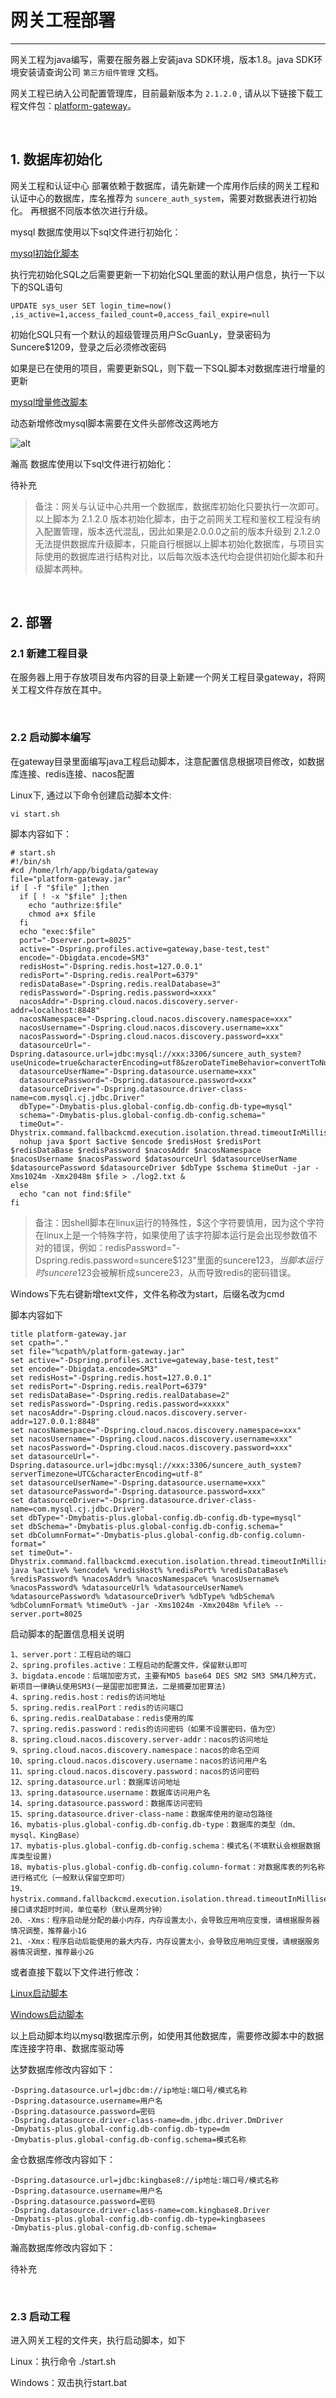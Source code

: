 # 网关工程部署

---

网关工程为java编写，需要在服务器上安装java SDK环境，版本1.8。java SDK环境安装请查询公司 `第三方组件管理` 文档。

网关工程已纳入公司配置管理库，目前最新版本为 `2.1.2.0` , 请从以下链接下载工程文件包：[platform-gateway](http://10.10.204.156:8001/自研软件/中间件/2.1.2.0/platform-gateway.jar)。

&nbsp;

## 1. 数据库初始化

网关工程和认证中心 部署依赖于数据库，请先新建一个库用作后续的网关工程和认证中心的数据库，库名推荐为 `suncere_auth_system`，需要对数据表进行初始化。
再根据不同版本依次进行升级。

mysql 数据库使用以下sql文件进行初始化：

[mysql初始化脚本](http://10.10.204.156:8001/自研软件/中间件/新项目初始化SQL.sql)

执行完初始化SQL之后需要更新一下初始化SQL里面的默认用户信息，执行一下以下的SQL语句

```
UPDATE sys_user SET login_time=now() ,is_active=1,access_failed_count=0,access_fail_expire=null
```

初始化SQL只有一个默认的超级管理员用户ScGuanLy，登录密码为Suncere$1209，登录之后必须修改密码

如果是已在使用的项目，需要更新SQL，则下载一下SQL脚本对数据库进行增量的更新

[mysql增量修改脚本](http://10.10.204.156:8001/自研软件/中间件/动态新增修改mysql脚本.sql)

动态新增修改mysql脚本需要在文件头部修改这两地方

![alt](../../../assets/img/framework/global/revise_sql.png)

瀚高 数据库使用以下sql文件进行初始化：

待补充

> 备注：网关与认证中心共用一个数据库，数据库初始化只要执行一次即可。以上脚本为 2.1.2.0 版本初始化脚本，由于之前网关工程和鉴权工程没有纳入配置管理，版本迭代混乱，因此如果是2.0.0.0之前的版本升级到 2.1.2.0 无法提供数据库升级脚本，只能自行根据以上脚本初始化数据库，与项目实际使用的数据库进行结构对比，以后每次版本迭代均会提供初始化脚本和升级脚本两种。

&nbsp;

## 2. 部署

### 2.1 新建工程目录

在服务器上用于存放项目发布内容的目录上新建一个网关工程目录gateway，将网关工程文件存放在其中。

&nbsp;

### 2.2 启动脚本编写

在gateway目录里面编写java工程启动脚本，注意配置信息根据项目修改，如数据库连接、redis连接、nacos配置

Linux下, 通过以下命令创建启动脚本文件:

```shell
vi start.sh
```

脚本内容如下：

```shell
# start.sh
#!/bin/sh
#cd /home/lrh/app/bigdata/gateway
file="platform-gateway.jar"
if [ -f "$file" ];then
  if [ ! -x "$file" ];then
    echo "authrize:$file"
    chmod a+x $file
  fi
  echo "exec:$file"
  port="-Dserver.port=8025"
  active="-Dspring.profiles.active=gateway,base-test,test"
  encode="-Dbigdata.encode=SM3"
  redisHost="-Dspring.redis.host=127.0.0.1"
  redisPort="-Dspring.redis.realPort=6379"
  redisDataBase="-Dspring.redis.realDatabase=3"
  redisPassword="-Dspring.redis.password=xxxx"
  nacosAddr="-Dspring.cloud.nacos.discovery.server-addr=localhost:8848"
  nacosNamespace="-Dspring.cloud.nacos.discovery.namespace=xxx"
  nacosUsername="-Dspring.cloud.nacos.discovery.username=xxx"
  nacosPassword="-Dspring.cloud.nacos.discovery.password=xxx"
  datasourceUrl="-Dspring.datasource.url=jdbc:mysql://xxx:3306/suncere_auth_system?useUnicode=true&characterEncoding=utf8&zeroDateTimeBehavior=convertToNull&useSSL=true&serverTimezone=GMT%2B8&autoReconnect=true&failOverReadOnly=false"
  datasourceUserName="-Dspring.datasource.username=xxx"
  datasourcePassword="-Dspring.datasource.password=xxx"
  datasourceDriver="-Dspring.datasource.driver-class-name=com.mysql.cj.jdbc.Driver"
  dbType="-Dmybatis-plus.global-config.db-config.db-type=mysql"
  schema="-Dmybatis-plus.global-config.db-config.schema="
  timeOut="-Dhystrix.command.fallbackcmd.execution.isolation.thread.timeoutInMilliseconds=120000"
  nohup java $port $active $encode $redisHost $redisPort $redisDataBase $redisPassword $nacosAddr $nacosNamespace $nacosUsername $nacosPassword $datasourceUrl $datasourceUserName $datasourcePassword $datasourceDriver $dbType $schema $timeOut -jar -Xms1024m -Xmx2048m $file > ./log2.txt &
else
  echo "can not find:$file"
fi

```

> 备注：因shell脚本在linux运行的特殊性，$这个字符要慎用，因为这个字符在linux上是一个特殊字符，如果使用了该字符脚本运行是会出现参数值不对的错误，例如：redisPassword="-Dspring.redis.password=suncere$123"里面的suncere$123，当脚本运行时suncere$123会被解析成suncere23，从而导致redis的密码错误。

Windows下先右键新增text文件，文件名称改为start，后缀名改为cmd

脚本内容如下

```shell
title platform-gateway.jar
set cpath="."
set file="%cpath%/platform-gateway.jar"
set active="-Dspring.profiles.active=gateway,base-test,test"
set encode="-Dbigdata.encode=SM3"
set redisHost="-Dspring.redis.host=127.0.0.1"
set redisPort="-Dspring.redis.realPort=6379"
set redisDataBase="-Dspring.redis.realDatabase=2"
set redisPassword="-Dspring.redis.password=xxxxx"
set nacosAddr="-Dspring.cloud.nacos.discovery.server-addr=127.0.0.1:8848"
set nacosNamespace="-Dspring.cloud.nacos.discovery.namespace=xxx"
set nacosUsername="-Dspring.cloud.nacos.discovery.username=xxx"
set nacosPassword="-Dspring.cloud.nacos.discovery.password=xxx"
set datasourceUrl="-Dspring.datasource.url=jdbc:mysql://xxx:3306/suncere_auth_system?serverTimezone=UTC&characterEncoding=utf-8"
set datasourceUserName="-Dspring.datasource.username=xxx"
set datasourcePassword="-Dspring.datasource.password=xxx"
set datasourceDriver="-Dspring.datasource.driver-class-name=com.mysql.cj.jdbc.Driver"
set dbType="-Dmybatis-plus.global-config.db-config.db-type=mysql"
set dbSchema="-Dmybatis-plus.global-config.db-config.schema="
set dbColumnFormat="-Dmybatis-plus.global-config.db-config.column-format="
set timeOut="-Dhystrix.command.fallbackcmd.execution.isolation.thread.timeoutInMilliseconds=120000"
java %active% %encode% %redisHost% %redisPort% %redisDataBase% %redisPassword% %nacosAddr% %nacosNamespace% %nacosUsername% %nacosPassword% %datasourceUrl% %datasourceUserName% %datasourcePassword% %datasourceDriver% %dbType% %dbSchema% %dbColumnFormat% %timeOut% -jar -Xms1024m -Xmx2048m %file% --server.port=8025

```

启动脚本的配置信息相关说明

```
1、server.port：工程启动的端口
2、spring.profiles.active：工程启动的配置文件，保留默认即可
3、bigdata.encode：后端加密方式，主要有MD5 base64 DES SM2 SM3 SM4几种方式，新项目一律确认使用SM3(一是国密加密算法，二是摘要加密算法)
4、spring.redis.host：redis的访问地址
5、spring.redis.realPort：redis的访问端口
6、spring.redis.realDatabase：redis使用的库
7、spring.redis.password：redis的访问密码（如果不设置密码，值为空）
8、spring.cloud.nacos.discovery.server-addr：nacos的访问地址
9、spring.cloud.nacos.discovery.namespace：nacos的命名空间
10、spring.cloud.nacos.discovery.username：nacos的访问用户名
11、spring.cloud.nacos.discovery.password：nacos的访问密码
12、spring.datasource.url：数据库访问地址
13、spring.datasource.username：数据库访问用户名
14、spring.datasource.password：数据库访问密码
15、spring.datasource.driver-class-name：数据库使用的驱动包路径
16、mybatis-plus.global-config.db-config.db-type：数据库的类型（dm、mysql、KingBase）
17、mybatis-plus.global-config.db-config.schema：模式名(不填默认会根据数据库类型设置)
18、mybatis-plus.global-config.db-config.column-format：对数据库表的列名称进行格式化（一般默认保留空即可）
19、hystrix.command.fallbackcmd.execution.isolation.thread.timeoutInMilliseconds：接口请求超时时间，单位毫秒（默认是两分钟）
20、-Xms：程序启动是分配的最小内存，内存设置太小，会导致应用响应变慢，请根据服务器情况调整，推荐最小1G
21、-Xmx：程序启动后能使用的最大内存，内存设置太小，会导致应用响应变慢，请根据服务器情况调整，推荐最小2G
```

或者直接下载以下文件进行修改：

[Linux启动脚本](http://10.10.204.156:8001/自研软件/中间件/start_gateway.sh)

[Windows启动脚本](http://10.10.204.156:8001/自研软件/中间件/start_gateway.bat)

以上启动脚本均以mysql数据库示例，如使用其他数据库，需要修改脚本中的数据库连接字符串、数据库驱动等

达梦数据库修改内容如下：
```
-Dspring.datasource.url=jdbc:dm://ip地址:端口号/模式名称
-Dspring.datasource.username=用户名
-Dspring.datasource.password=密码
-Dspring.datasource.driver-class-name=dm.jdbc.driver.DmDriver
-Dmybatis-plus.global-config.db-config.db-type=dm
-Dmybatis-plus.global-config.db-config.schema=模式名称
```
金仓数据库修改内容如下：
```
-Dspring.datasource.url=jdbc:kingbase8://ip地址:端口号/模式名称
-Dspring.datasource.username=用户名
-Dspring.datasource.password=密码
-Dspring.datasource.driver-class-name=com.kingbase8.Driver
-Dmybatis-plus.global-config.db-config.db-type=kingbasees
-Dmybatis-plus.global-config.db-config.schema=
```

瀚高数据库修改内容如下：

待补充

&nbsp;

### 2.3 启动工程

进入网关工程的文件夹，执行启动脚本，如下

Linux：执行命令 ./start.sh

Windows：双击执行start.bat

